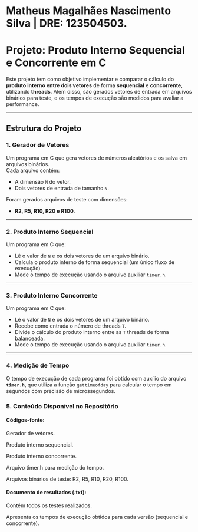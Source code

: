 # Matheus Magalhães Nascimento Silva | DRE: 123504503.

# Projeto: Produto Interno Sequencial e Concorrente em C

Este projeto tem como objetivo implementar e comparar o cálculo do **produto interno entre dois vetores** de forma **sequencial** e **concorrente**, utilizando **threads**. Além disso, são gerados vetores de entrada em arquivos binários para teste, e os tempos de execução são medidos para avaliar a performance.

---

## Estrutura do Projeto

### 1. **Gerador de Vetores**
Um programa em C que gera vetores de números aleatórios e os salva em arquivos binários.  
Cada arquivo contém:
- A dimensão `N` do vetor.
- Dois vetores de entrada de tamanho `N`.

Foram gerados arquivos de teste com dimensões:  
- **R2, R5, R10, R20 e R100**.

---

### 2. **Produto Interno Sequencial**
Um programa em C que:
- Lê o valor de `N` e os dois vetores de um arquivo binário.
- Calcula o produto interno de forma sequencial (um único fluxo de execução).
- Mede o tempo de execução usando o arquivo auxiliar `timer.h`.

---

### 3. **Produto Interno Concorrente**
Um programa em C que:
- Lê o valor de `N` e os dois vetores de um arquivo binário.
- Recebe como entrada o número de threads `T`.
- Divide o cálculo do produto interno entre as `T` threads de forma balanceada.
- Mede o tempo de execução usando o arquivo auxiliar `timer.h`.

---

### 4. **Medição de Tempo**
O tempo de execução de cada programa foi obtido com auxílio do arquivo **`timer.h`**, que utiliza a função `gettimeofday` para calcular o tempo em segundos com precisão de microssegundos.

### 5. **Conteúdo Disponível no Repositório**

#### Códigos-fonte:

Gerador de vetores.

Produto interno sequencial.

Produto interno concorrente.

Arquivo timer.h para medição do tempo.

Arquivos binários de teste: R2, R5, R10, R20, R100.

#### Documento de resultados (.txt):

Contém todos os testes realizados.

Apresenta os tempos de execução obtidos para cada versão (sequencial e concorrente).